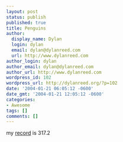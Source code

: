 ```yaml
---
layout: post
status: publish
published: true
title: Penguins
author:
  display_name: Dylan
  login: dylan
  email: dylan@dylanreed.com
  url: http://www.dylanreed.com
author_login: dylan
author_email: dylan@dylanreed.com
author_url: http://www.dylanreed.com
wordpress_id: 102
wordpress_url: http://dylanreed.org/?p=102
date: '2004-01-21 06:05:12 -0600'
date_gmt: '2004-01-21 12:05:12 -0600'
categories:
- Awesome
tags: []
comments: []
---
```

<p>my <a href="http://nata2.info/humor/flash/yeti_baseball.swf">record</a> is 317.2</p>

